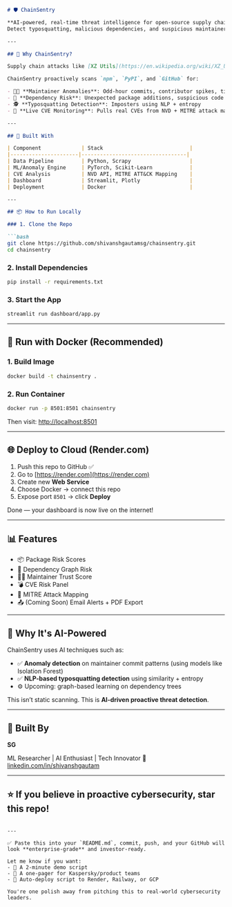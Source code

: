 ````markdown
# 🛡️ ChainSentry

**AI-powered, real-time threat intelligence for open-source supply chains.**  
Detect typosquatting, malicious dependencies, and suspicious maintainer behavior before they hit production.

---

## 🚨 Why ChainSentry?

Supply chain attacks like [XZ Utils](https://en.wikipedia.org/wiki/XZ_Utils_backdoor) and [Polyfill.io hijack](https://www.bleepingcomputer.com/news/security/polyfillio-js-library-used-in-supply-chain-attack-on-100k-sites/) prove that **trusted open-source tools can be turned into weapons**.

ChainSentry proactively scans `npm`, `PyPI`, and `GitHub` for:

- 🧑‍💻 **Maintainer Anomalies**: Odd-hour commits, contributor spikes, timezone mismatches  
- 🧩 **Dependency Risk**: Unexpected package additions, suspicious code patterns  
- 🕵️ **Typosquatting Detection**: Imposters using NLP + entropy  
- 🧨 **Live CVE Monitoring**: Pulls real CVEs from NVD + MITRE attack mapping

---

## 🧠 Built With

| Component             | Stack                            |
|----------------------|----------------------------------|
| Data Pipeline         | Python, Scrapy                   |
| ML/Anomaly Engine     | PyTorch, Scikit-Learn            |
| CVE Analysis          | NVD API, MITRE ATT&CK Mapping    |
| Dashboard             | Streamlit, Plotly                |
| Deployment            | Docker                           |

---

## 📦 How to Run Locally

### 1. Clone the Repo

```bash
git clone https://github.com/shivanshgautamsg/chainsentry.git
cd chainsentry
````

### 2. Install Dependencies

```bash
pip install -r requirements.txt
```

### 3. Start the App

```bash
streamlit run dashboard/app.py
```

---

## 🐳 Run with Docker (Recommended)

### 1. Build Image

```bash
docker build -t chainsentry .
```

### 2. Run Container

```bash
docker run -p 8501:8501 chainsentry
```

Then visit: [http://localhost:8501](http://localhost:8501)

---

## 🌐 Deploy to Cloud (Render.com)

1. Push this repo to GitHub ✅
2. Go to [https://render.com](https://render.com)
3. Create new **Web Service**
4. Choose Docker → connect this repo
5. Expose port `8501` → click **Deploy**

Done — your dashboard is now live on the internet!

---

## 📊 Features

* 📦 Package Risk Scores
* 🔎 Dependency Graph Risk
* 👨‍💻 Maintainer Trust Score
* 💣 CVE Risk Panel
* 📍 MITRE Attack Mapping
* 📤 (Coming Soon) Email Alerts + PDF Export

---

## 🧠 Why It's AI-Powered

ChainSentry uses AI techniques such as:

* ✅ **Anomaly detection** on maintainer commit patterns (using models like Isolation Forest)
* ✅ **NLP-based typosquatting detection** using similarity + entropy
* ⚙️ Upcoming: graph-based learning on dependency trees

This isn’t static scanning. This is **AI-driven proactive threat detection**.

---

## 👤 Built By

**SG**

ML Researcher | AI Enthusiast | Tech Innovator
🔗 [linkedin.com/in/shivanshgautam](https://linkedin.com/in/shivanshgautam)

---

## ⭐ If you believe in proactive cybersecurity, star this repo!

```

---

✅ Paste this into your `README.md`, commit, push, and your GitHub will look **enterprise-grade** and investor-ready.

Let me know if you want:
- 🎥 A 2-minute demo script
- 📝 A one-pager for Kaspersky/product teams
- 🚀 Auto-deploy script to Render, Railway, or GCP

You're one polish away from pitching this to real-world cybersecurity leaders.
```
